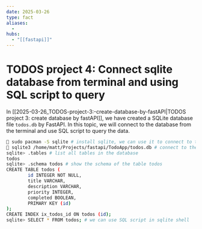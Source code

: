 ```yaml
---
date: 2025-03-26
type: fact
aliases:
  -
hubs:
  - "[[fastapi]]"
---
```


# TODOS project 4: Connect sqlite database from terminal and using SQL script to query

In [[2025-03-26_TODOS-project-3:-create-database-by-fastAPI|TODOS project 3: create database by fastAPI]], we have created a SQLite database file `todos.db` by FastAPI. In this topic, we will connect to the database from the terminal and use SQL script to query the data.

```sh
 sudo pacman -S sqlite # install sqlite, we can use it to connect to the database
 sqlite3 /home/matt/Projects/fastapi/TodoApp/todos.db # connect to the database and enter the sqlite shell
sqlite> .tables # list all tables in the database
todos
sqlite> .schema todos # show the schema of the table todos
CREATE TABLE todos (
        id INTEGER NOT NULL, 
        title VARCHAR, 
        description VARCHAR, 
        priority INTEGER, 
        completed BOOLEAN, 
        PRIMARY KEY (id)
);
CREATE INDEX ix_todos_id ON todos (id);
sqlite> SELECT * FROM todos; # we can use SQL script in sqlite shell

```
